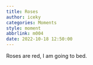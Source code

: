 ```yaml
---
title: Roses
author: iceky
categories: Moments
style: moment
abbrlink: m004
date: 2022-10-18 12:50:00
---
```

Roses are red, I am going to bed.